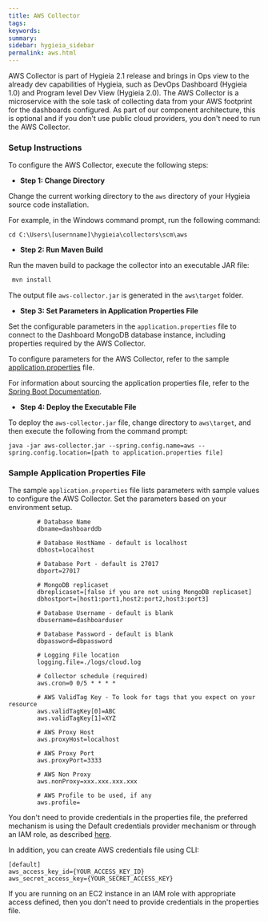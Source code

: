 ```yaml
---
title: AWS Collector
tags:
keywords:
summary:
sidebar: hygieia_sidebar
permalink: aws.html
---
```


AWS Collector is part of Hygieia 2.1 release and brings in Ops view to the already dev capabilities of Hygieia, such as DevOps Dashboard (Hygieia 1.0) and Program level Dev View (Hygieia 2.0). The AWS Collector is a microservice with the sole task of collecting data from your AWS footprint for the dashboards configured. As part of our component architecture, this is optional and if you don't use public cloud providers, you don't need to run the AWS Collector.

### Setup Instructions

To configure the AWS Collector, execute the following steps:

*   **Step 1: Change Directory**

Change the current working directory to the `aws` directory of your Hygieia source code installation.

For example, in the Windows command prompt, run the following command:

```
cd C:\Users\[usernname]\hygieia\collectors\scm\aws
```

*   **Step 2: Run Maven Build**

Run the maven build to package the collector into an executable JAR file:

```bash
 mvn install
```

The output file `aws-collector.jar` is generated in the `aws\target` folder.

*   **Step 3: Set Parameters in Application Properties File**

Set the configurable parameters in the `application.properties` file to connect to the Dashboard MongoDB database instance, including properties required by the AWS Collector.

To configure parameters for the AWS Collector, refer to the sample [application.properties](#sample-application-properties-file) file.

For information about sourcing the application properties file, refer to the [Spring Boot Documentation](http://docs.spring.io/spring-boot/docs/current-SNAPSHOT/reference/htmlsingle/#boot-features-external-config-application-property-files).

*   **Step 4: Deploy the Executable File**

To deploy the `aws-collector.jar` file, change directory to `aws\target`, and then execute the following from the command prompt:

```
java -jar aws-collector.jar --spring.config.name=aws --spring.config.location=[path to application.properties file]
```

### Sample Application Properties File

The sample `application.properties` file lists parameters with sample values to configure the AWS Collector. Set the parameters based on your environment setup.

```properties
		# Database Name
		dbname=dashboarddb

		# Database HostName - default is localhost
		dbhost=localhost

		# Database Port - default is 27017
		dbport=27017

		# MongoDB replicaset
		dbreplicaset=[false if you are not using MongoDB replicaset]
		dbhostport=[host1:port1,host2:port2,host3:port3]

		# Database Username - default is blank
		dbusername=dashboarduser

		# Database Password - default is blank
		dbpassword=dbpassword

		# Logging File location
		logging.file=./logs/cloud.log

		# Collector schedule (required)
		aws.cron=0 0/5 * * * *

		# AWS ValidTag Key - To look for tags that you expect on your resource
		aws.validTagKey[0]=ABC
		aws.validTagKey[1]=XYZ

		# AWS Proxy Host
		aws.proxyHost=localhost

		# AWS Proxy Port
		aws.proxyPort=3333

		# AWS Non Proxy
		aws.nonProxy=xxx.xxx.xxx.xxx

		# AWS Profile to be used, if any
		aws.profile=
```

You don't need to provide credentials in the properties file, the preferred mechanism is using the Default credentials provider mechanism or through an IAM role, as described [here](http://docs.aws.amazon.com/AWSSdkDocsJava/latest/DeveloperGuide/credentials.html).

In addition, you can create AWS credentials file using CLI:
```properties
[default]
aws_access_key_id={YOUR_ACCESS_KEY_ID}
aws_secret_access_key={YOUR_SECRET_ACCESS_KEY}
```

If you are running on an EC2 instance in an IAM role with appropriate access defined, then you don't need to provide credentials in the properties file.
